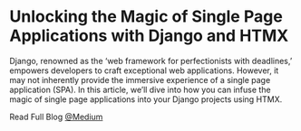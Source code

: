 # Unlocking the Magic of Single Page Applications with Django and HTMX

Django, renowned as the ‘web framework for perfectionists with deadlines,’ empowers developers to craft exceptional web applications. However, it may not inherently provide the immersive experience of a single page application (SPA). In this article, we’ll dive into how you can infuse the magic of single page applications into your Django projects using HTMX.

Read Full Blog [@Medium](https://medium.com/@vaaibhavsharma/unlocking-the-magic-of-single-page-applications-with-django-and-htmx-f0ba8d93be11) 
